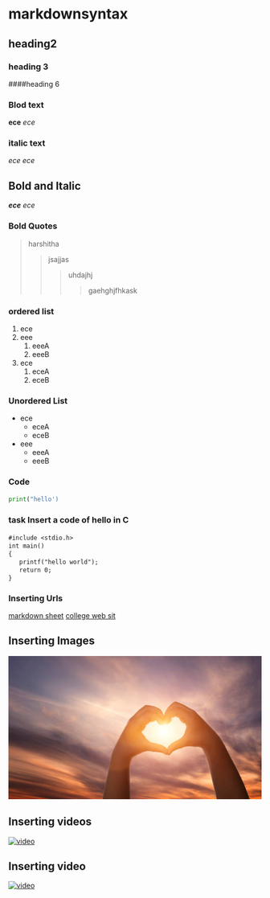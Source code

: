 # markdownsyntax
## heading2
### heading 3
####heading 6
### Blod text
**ece**
_ece_
### italic text
*ece*
_ece_
## Bold and Italic
**_ece_**
_*ece*_
### Bold Quotes
> harshitha
>> jsajjas
>>>uhdajhj
>>>>gaehghjfhkask
### ordered list
1. ece
2. eee
    1. eeeA
    2. eeeB
3. ece
    1. eceA
    2. eceB
 ### Unordered List
 - ece
    - eceA
    - eceB
 - eee
    - eeeA
    - eeeB
 ### Code
 
 ```python
 print("hello')
 ```
 ### task Insert a code of hello in C
 ```
 #include <stdio.h>
 int main()
 {
    printf("hello world");
    return 0;
 }
 ```
 ### Inserting Urls
 [markdown sheet](https://www.example.com)
 [college web sit](https://www.google.com/search?gs_ssp=eJwFwU0OgyAQBtB0a9I7sHHhyqETQTyCt_gQVNI4_XGa4O37XnPvt97a6OvbfyjSbWqpcowDW7ZIztE4DhNV71JiIAR-YOGQ5u75LecuMMuOopALpsipRX-azWs1)
 ## Inserting Images
 ![aldfgh](https://github.com/Harshitha422/markdownsyntax/blob/master/17422/love.jpg)
 ## Inserting videos
 [![video](https://img.youtube.com/vi/fJcuDLAUX80/0.jpg)](https://www.youtube.com/watch?v=fJcuDLAUX80)
## Inserting video
[![video](https://img.youtube.com/vi/iK7mtror35E/0.jpg)](https://www.youtube.com/watch?v=iK7mtror35E)




